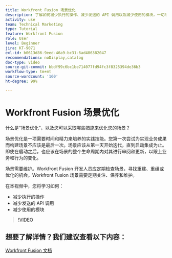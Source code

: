 ```yaml
---
title: Workfront Fusion 场景优化
description: 了解如何减少执行的操作、减少发送的 API 调用以及减少使用的模块，一切尽在  [!DNL Adobe Workfront Fusion]。
activity: use
team: Technical Marketing
type: Tutorial
feature: Workfront Fusion
role: User
level: Beginner
jira: KT-9071
exl-id: b0613d86-9eed-46a9-bc31-6ad406382047
recommendations: noDisplay,catalog
doc-type: video
source-git-commit: bbdf99c6bc1be714077fd94fc3f8325394de36b3
workflow-type: tm+mt
source-wordcount: '160'
ht-degree: 99%

---
```


# Workfront Fusion 场景优化

什么是“场景优化”，以及您可以采取哪些措施来优化您的场景？

场景优化是一项需要时间和精力来培养的实践技能。您第一次尝试为实现业务成果而构建场景不应该是最后一次。场景应该从第一天开始迭代，直到启动集成为止。即使在启动之后，也应该在场景的整个生命周期内对其进行审阅和更新，以跟上业务和行为的变化。

场景需要维护。Workfront Fusion 开发人员应定期检查场景，寻找重建、重组或优化的机会。Workfront Fusion 场景需要定期关注、保养和维护。

在本视频中，您将学习如何：

* 减少执行的操作
* 减少发送的 API 调用
* 减少使用的模块

>[!VIDEO](https://video.tv.adobe.com/v/335313/?quality=12&learn=on&enablevpops=1)

## 想要了解详情？我们建议查看以下内容：

[Workfront Fusion 文档](https://experienceleague.adobe.com/en/docs/workfront-fusion/using/get-started-with-fusion/understand-workfront-fusion/workfront-fusion-overview)
